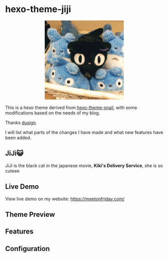 # hexo-theme-jiji
<p align="center"><img src="imgs/repo-header-img.jpg" width="50%"></p>

This is a hexo theme derived from [hexo-theme-snail](https://github.com/dusign/hexo-theme-snail), with some modifications based on the needs of my blog.

Thanks [dusign](https://github.com/dusign).

I will list what parts of the changes I have made and what new features have been added.

## JiJi:smiley_cat:

JiJi is the black cat in the japanese movie, **Kiki's Delivery Service**, she is so cuteee

## Live Demo
View live demo on my website: https://meetonfriday.com/

## Theme Preview

## Features

## Configuration
